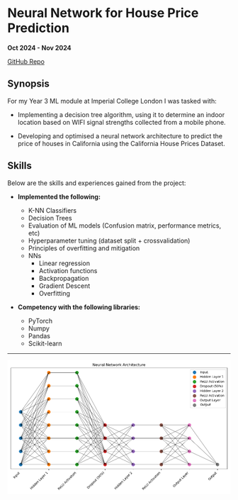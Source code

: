 # Neural Network for House Price Prediction

**Oct 2024 - Nov 2024**

[GitHub Repo](https://github.com/AlexSeferidis/ML-Coursework)

## Synopsis

For my Year 3 ML module at Imperial College London I was tasked with:

* Implementing a decision tree algorithm, using it to determine an indoor
location based on WIFI signal strengths collected from a mobile phone.

* Developing and optimised a neural network architecture to predict the price of houses in California using the California House Prices Dataset. 


## Skills

Below are the skills and experiences gained from the project:

* **Implemented the following:**
    * K-NN Classifiers
    * Decision Trees
    * Evaluation of ML models (Confusion matrix, performance metrics, etc)
    * Hyperparameter tuning (dataset split + crossvalidation)
    * Principles of overfitting and mitigation
    * NNs
        * Linear regression
        * Activation functions
        * Backpropagation
        * Gradient Descent
        * Overfitting

* **Competency with the following libraries:**
    * PyTorch
    * Numpy
    * Pandas
    * Scikit-learn

---

![image](modelarchitecturenew.png)